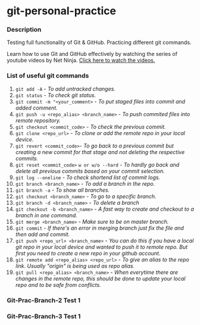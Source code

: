# git-personal-practice

### Description
Testing full functionality of Git &amp; GitHub. Practicing different git commands.  

Learn how to use Git and GitHub effectively by watching the series of youtube videos by Net Ninja. [Click here to watch the videos.](https://www.youtube.com/playlist?list=PL4cUxeGkcC9goXbgTDQ0n_4TBzOO0ocPR)  

### List of useful git commands
1. `git add -A` - *To add untracked changes.*
2. `git status` - *To check git status.*
3. `git commit -m "<your_comment>` - *To put staged files into commit and added comment.*
4. `git push -u <repo_alias> <branch_name>` - *To push commited files into remote repository.*
5. `git checkout <commit_code>` - *To check the previous commit.*
6. `git clone <repo_url>` - *To clone or add the remote repo in your local device.*
7. `git revert <commit_code>`- *To go back to a previous commit but creating a new commit for that stage and not deleting the respective commits.*
8. `git reset <commit_code>` `w or w/o --hard` - *To hardly go back and delete all previous commits based on your commit selection.*
9. `git log --oneline` - *To check shortend list of commit logs.*
10. `git branch <branch_name>` - *To add a branch in the repo.*
11. `git branch -a` - *To show all branches.*
12. `git checkout <branch_name>` - *To go to a specific branch.*
13. `git branch -d <branch_name>` - *To delete a branch*
14. `git checkout -b <branch_name>` - *A fast way to create and checkout to a branch in one command.*
15. `git merge <branch_name>` - *Make sure to be on master branch.*
16. `git commit` - *If there's an error in merging branch just fix the file and then add and commit.*
17. `git push <repo_url> <branch_name>` - *You can do this if you have a local git repo in your local device and wanted to push it to remote  repo. But first you need to create a new repo in your github account.*
18. `git remote add <repo_alias> <repo_url>` - *To give an alias to the repo link. Usually "origin" is being used as repo alias.*
19. `git pull <repo_alias> <branch_name>` - *When everytime there are changes in the remote repo, this should be done to update your local repo and to be safe from conflicts.*

### Git-Prac-Branch-2 Test 1

### Git-Prac-Branch-3 Test 1
